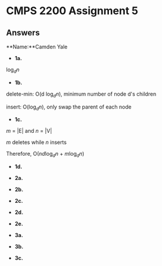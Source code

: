 # CMPS 2200 Assignment 5
## Answers

**Name:**Camden Yale






- **1a.**

$\log_d n$

- **1b.**
  
delete-min: O(d $\log_d n$), minimum number of node d's children

insert: O($\log_d n$), only swap the parent of each node

- **1c.**
  
$m$ = |E| and $n$ = |V|   

$m$ deletes while $n$ inserts   

Therefore, O($nd\log_d n$ + $m\log_d n$)
- **1d.**


- **2a.**


- **2b.**


- **2c.**

- **2d.**

- **2e.**



- **3a.**
   

- **3b.**


- **3c.**
